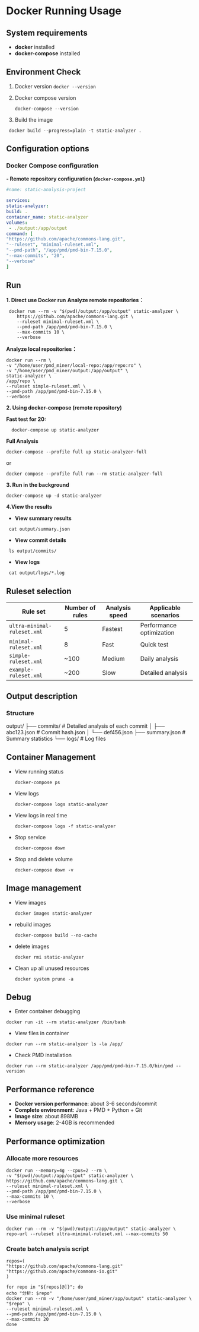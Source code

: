 ﻿# Docker Running Usage

 ##  System requirements
 - **docker** installed
 - **docker-compose** installed

## Environment Check

 1. Docker version `docker --version`

 2. Docker compose version

     `docker-compose --version`

 3.   Build the image

     docker build --progress=plain -t static-analyzer .


## Configuration options

### Docker Compose configuration

 **- Remote repository configuration (`docker-compose.yml`)**
```yaml  
#name: static-analysis-project  
  
services:  
static-analyzer:  
build: .  
container_name: static-analyzer  
volumes:  
 - ./output:/app/output  
command: [  
"https://github.com/apache/commons-lang.git",  
"--ruleset", "minimal-ruleset.xml",  
"--pmd-path", "/app/pmd/pmd-bin-7.15.0",  
"--max-commits", "20",  
"--verbose"  
]  
```

 ## Run
 
 **1. Direct use Docker run**
 **Analyze remote repositories：**
```
 docker run --rm -v "$(pwd)/output:/app/output" static-analyzer \  
    https://github.com/apache/commons-lang.git \  
    --ruleset minimal-ruleset.xml \  
    --pmd-path /app/pmd/pmd-bin-7.15.0 \  
    --max-commits 10 \  
    --verbose
```
   
 **Analyze local repositories：**
```
docker run --rm \  
-v "/home/user/pmd_miner/local-repo:/app/repo:ro" \  
-v "/home/user/pmd_miner/output:/app/output" \  
static-analyzer \  
/app/repo \  
--ruleset simple-ruleset.xml \  
--pmd-path /app/pmd/pmd-bin-7.15.0 \  
--verbose  
```

 **2. Using docker-compose (remote repository)**

**Fast test for 20:**

  `  docker-compose up static-analyzer`

**Full Analysis**


    docker-compose --profile full up static-analyzer-full

or

    docker compose --profile full run --rm static-analyzer-full



 **3. Run in the background**

    docker-compose up -d static-analyzer  
**4.View the results**

 - **View summary results**

  ` cat output/summary.json` 

 - **View commit details**

` ls output/commits/`

 - **View logs**

` cat output/logs/*.log`



## Ruleset selection

| Rule set | Number of rules | Analysis speed | Applicable scenarios |
|--------|----------|----------|----------|
|`ultra-minimal-ruleset.xml`|5|Fastest|Performance optimization|
| `minimal-ruleset.xml` | 8 | Fast | Quick test |
| `simple-ruleset.xml` | ~100 | Medium | Daily analysis |
| `example-ruleset.xml` | ~200 | Slow | Detailed analysis

## Output description
### Structure
output/
├── commits/ # Detailed analysis of each commit
│         ├── abc123.json # Commit hash.json
│         └── def456.json
├── summary.json # Summary statistics
└── logs/ # Log files

## Container Management

 - View running status

    `docker-compose ps`

 - View logs

    `docker-compose logs static-analyzer`

 - View logs in real time
 
   `docker-compose logs -f static-analyzer`

 - Stop service

    `docker-compose down`

 - Stop and delete volume

   `docker-compose down -v`

## Image management

 - View images

    `docker images static-analyzer ` 

  

 - rebuild images

    `docker-compose build --no-cache ` 

  

 - delete images

    `docker rmi static-analyzer ` 

  

 - Clean up all unused resources

    `docker system prune -a`

  
## Debug

 - Enter container debugging

`docker run -it --rm static-analyzer /bin/bash ` 
  

 - View files in container

`docker run --rm static-analyzer ls -la /app/  `
  

 - Check PMD installation

`docker run --rm static-analyzer /app/pmd/pmd-bin-7.15.0/bin/pmd --version  `

## Performance reference

- **Docker version performance**: about 3-6 seconds/commit
- **Complete environment**: Java + PMD + Python + Git
- **Image size**: about 898MB
- **Memory usage**: 2-4GB is recommended

## Performance optimization
### Allocate more resources

    docker run --memory=4g --cpus=2 --rm \  
    -v "$(pwd)/output:/app/output" static-analyzer \  
    https://github.com/apache/commons-lang.git \  
    --ruleset minimal-ruleset.xml \  
    --pmd-path /app/pmd/pmd-bin-7.15.0 \  
    --max-commits 10 \  
    --verbose

### Use minimal ruleset

    docker run --rm -v "$(pwd)/output:/app/output" static-analyzer \  
    repo-url --ruleset ultra-minimal-ruleset.xml --max-commits 50

### Create batch analysis script

    repos=(  
    "https://github.com/apache/commons-lang.git"  
    "https://github.com/apache/commons-io.git"  
    )  
      
    for repo in "${repos[@]}"; do  
    echo "分析: $repo"  
    docker run --rm -v "/home/user/pmd_miner/app/output" static-analyzer \  
    "$repo" \  
    --ruleset minimal-ruleset.xml \  
    --pmd-path /app/pmd/pmd-bin-7.15.0 \  
    --max-commits 20  
    done

